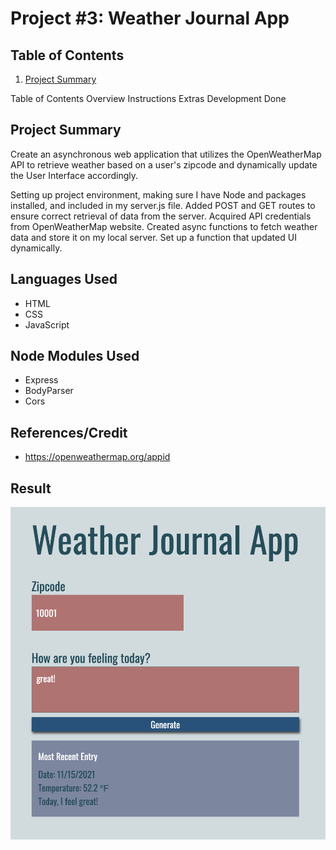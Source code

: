 # Project #3: Weather Journal App

## Table of Contents

1. [ Project Summary ](#ProjectSummary)

Table of Contents
Overview
Instructions
Extras
Development
Done

<a name="ProjectSummary"></a>

## Project Summary

Create an asynchronous web application that utilizes the OpenWeatherMap API to retrieve weather based on a user's zipcode and dynamically update the User Interface accordingly.

<!--
If you want to continue coding you need to have nodejs and npm locally installed. You can check that by running node -v && npm -v in the terminal, which should result in two versions shown in the terminal.

Once nodejs and npm installed you simple run npm start which runs a express server locally and serves the static files. In addition in enables two endpoints. One is a get for projectdata and the second for post projectdata. -->

Setting up project environment, making sure I have Node and packages installed, and included in my server.js file.
Added POST and GET routes to ensure correct retrieval of data from the server.
Acquired API credentials from OpenWeatherMap website.
Created async functions to fetch weather data and store it on my local server.
Set up a function that updated UI dynamically.

## Languages Used

- HTML
- CSS
- JavaScript

## Node Modules Used

- Express
- BodyParser
- Cors

## References/Credit

- https://openweathermap.org/appid

## Result

<!-- ![Image of Final Project](./demo.png) -->
<img src="./demo.png" width="800" heigh="950">
